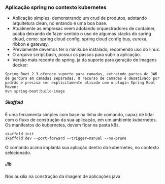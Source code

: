 ### Aplicação spring no contexto kubernetes

- Aplicação simples, demonstrando um crud de produtos, adotando arquitetura clean, no entando é uma boa base.
- Atualmente as empresas veem adotando orquestradores de container, acaba deixando de fazer sentido o uso de algumas stacks do spring cloud, como: spring cloud config, spring cloud config bus, eureka, ribbon e gateway.
- Previamente devemos ter o minikube instalado, recomendo uso do linux.
- O arquivo script.bash, possui os passos para subir a aplicação.
- Versão mais recente do spring, ja da suporte para geração de imagens docker:
```
Spring Boot 2.3 oferece suporte para camadas, extraindo partes do JAR de gordura em camadas separadas. O recurso de camadas é desativado por padrão e precisa ser explicitamente ativado com o plugin Spring Boot Maven:
mvn spring-boot:build-image
```

##### Skaffold
É uma ferramenta simples com base na linha de comando, capaz de lidar com o fluxo de construção da sua aplicação, em um ambiente kubernetes. Os manifestos do kubernetes, devem ficar na pasta k8s.

```
skaffold init
skaffold dev --port-forward --trigger=manual --no-prune
```

O comando acima implanta sua apliação dentro do kubernetes, no contexto selecionado.

##### Jib
Nos auxilia na construção da imagem de aplicações java.
